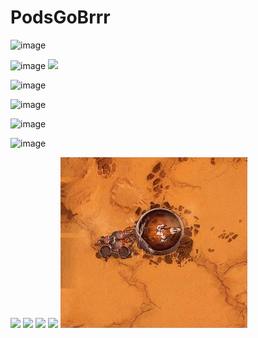 # PodsGoBrrr

![image](https://user-images.githubusercontent.com/45509637/193464691-3cd31948-dcff-4529-aa3c-657798ebb333.png)

![image](https://user-images.githubusercontent.com/45509637/193464735-d57ede92-def9-444d-ac87-0dd50dfc0b90.png)
![](https://github.com/DomiKoFriends/PodsGoBrrr/blob/master/gifs/6.gif)

![image](https://user-images.githubusercontent.com/45509637/193464854-8e4e1e80-3dba-4fe4-bb0a-eed589e19cb2.png)

![image](https://user-images.githubusercontent.com/45509637/193464911-09770835-e50f-43ce-8c97-68cea3aac738.png)

![image](https://user-images.githubusercontent.com/45509637/193464946-554778e0-c1e6-4b54-a656-ef0bf365bb37.png)

![image](https://user-images.githubusercontent.com/45509637/193464974-a57c4bc1-2630-49bb-8564-f0a2b4994cf3.png)

![](https://github.com/DomiKoFriends/PodsGoBrrr/blob/master/gifs/1.gif)
![](https://github.com/DomiKoFriends/PodsGoBrrr/blob/master/gifs/2.gif)
![](https://github.com/DomiKoFriends/PodsGoBrrr/blob/master/gifs/3.gif)
![](https://github.com/DomiKoFriends/PodsGoBrrr/blob/master/gifs/4.gif)
![](https://github.com/DomiKoFriends/PodsGoBrrr/blob/master/gifs/5.gif)
